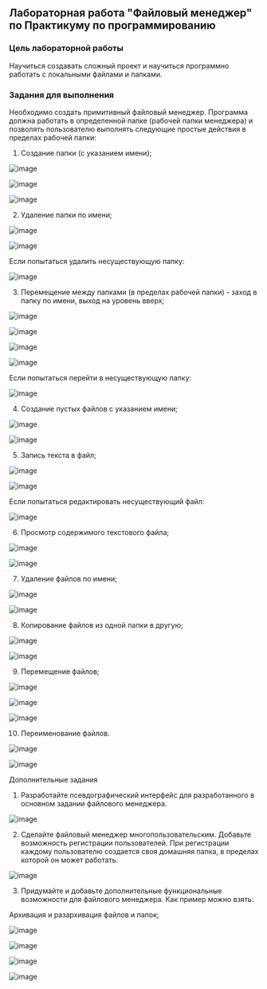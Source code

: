 ## Лабораторная работа "Файловый менеджер" по Практикуму по программированию 
### Цель лабораторной работы
Научиться создавать сложный проект и научиться программно работать с локальными файлами и папками.
### Задания для выполнения
Необходимо создать примитивный файловый менеджер. Программа должна работать в определенной папке (рабочей папки менеджера) и позволять пользователю выполнять следующие простые действия в пределах рабочей папки:
1. Создание папки (с указанием имени);

![image](https://user-images.githubusercontent.com/70855182/139688510-2b5582f2-cc9d-4426-a977-4595a692d472.png)

![image](https://user-images.githubusercontent.com/70855182/139688612-b1dffee3-0248-4ac4-b69f-2055fe7b76f1.png)

![image](https://user-images.githubusercontent.com/70855182/139688693-1c6b9a2a-492e-485a-9dfb-ae06043e6b46.png)

2. Удаление папки по имени;

![image](https://user-images.githubusercontent.com/70855182/139688837-5774863b-e0e6-4281-ad18-c369ece7b7ae.png)

![image](https://user-images.githubusercontent.com/70855182/139688897-b4f4ecf2-7649-485a-989e-5970753cbf32.png)

Если попытаться удалить несуществующую папку:

![image](https://user-images.githubusercontent.com/70855182/139688999-c598329b-620f-403d-a0d5-e5ca0ad0b7fd.png)

3. Перемещение между папками (в пределах рабочей папки) - заход в папку по имени, выход на уровень вверх;

![image](https://user-images.githubusercontent.com/70855182/139689145-e597edc5-ed35-4c05-9c33-d2a4eefa9358.png)

![image](https://user-images.githubusercontent.com/70855182/139689197-5cd5ca7e-075a-4daf-bc6b-71947d9d6f1b.png)

![image](https://user-images.githubusercontent.com/70855182/139689229-aac435c5-d19e-4b02-9a0d-fb2898aad07c.png)

![image](https://user-images.githubusercontent.com/70855182/139689261-2bdbea02-495f-4275-92f5-0daf3b9a472d.png)

Если попытаться перейти в несуществующую папку:

![image](https://user-images.githubusercontent.com/70855182/139689347-b70b6ec2-de2e-47e8-8bca-4549a2d296cc.png)

4. Создание пустых файлов с указанием имени;

![image](https://user-images.githubusercontent.com/70855182/139689512-13ead54d-2ac7-4173-97fc-b68fb0221b2a.png)

![image](https://user-images.githubusercontent.com/70855182/139689557-c7cffcc4-50eb-47a7-9b7c-bca17de4a366.png)

5. Запись текста в файл;

![image](https://user-images.githubusercontent.com/70855182/139689983-9d4c70c5-5f85-4d2e-9564-c467391f4cb7.png)

![image](https://user-images.githubusercontent.com/70855182/139690033-b8643bdc-b30c-4e77-8a6c-a443d4914fba.png)

Если попытаться редактировать несуществующий файл:

![image](https://user-images.githubusercontent.com/70855182/139690141-8560da8d-fdf3-4683-b009-7bad41addd2c.png)

6. Просмотр содержимого текстового файла;

![image](https://user-images.githubusercontent.com/70855182/139690408-1c02a202-0111-45e4-bb8d-f89469040934.png)

![image](https://user-images.githubusercontent.com/70855182/139690328-39f82625-45f1-418e-824b-11cee3f7f223.png)

7. Удаление файлов по имени;

![image](https://user-images.githubusercontent.com/70855182/139690666-d103654b-e939-4cf9-bc57-a04298583f0e.png)

![image](https://user-images.githubusercontent.com/70855182/139690702-82ea31e9-ccd0-4d0a-bb2d-94bd016a2ec5.png)

8. Копирование файлов из одной папки в другую;

![image](https://user-images.githubusercontent.com/70855182/139692489-de9e9ea1-795a-4889-83a4-1c9955449de0.png)

![image](https://user-images.githubusercontent.com/70855182/139692549-4b48de4c-cea9-437a-a73d-b91979f17320.png)

9. Перемещение файлов;

![image](https://user-images.githubusercontent.com/70855182/139692719-7dd187f2-e3cd-4c01-9816-26c45e21875f.png)

![image](https://user-images.githubusercontent.com/70855182/139692905-dbc6cff8-92f0-4272-be87-72ac9c8173b0.png)

![image](https://user-images.githubusercontent.com/70855182/139692973-d79de41b-860f-439d-92ff-b400718d2b86.png)

10. Переименование файлов.

![image](https://user-images.githubusercontent.com/70855182/139692175-9dd51b73-0700-427a-9034-06368edb87cb.png)

![image](https://user-images.githubusercontent.com/70855182/139692204-5aea789e-de8f-48ba-9e88-37dc8b9595cd.png)

Дополнительные задания

1. Разработайте псевдографический интерфейс для разработанного в основном задании файлового менеджера.

![image](https://user-images.githubusercontent.com/70855182/139693419-18b29a44-9567-4490-8aaf-330864dc4b6b.png)

2. Сделайте файловый менеджер многопользовательским. Добавьте возможность регистрации пользователей. При регистрации каждому пользователю создается своя домашняя папка, в пределах которой он может работать.

![image](https://user-images.githubusercontent.com/70855182/139693367-a9264d79-ebab-4cdc-a00f-767a4a2898b0.png)

3. Придумайте и добавьте дополнительные функциональные возможности для файлового менеджера. Как пример можно взять:

Архивация и разархивация файлов и папок;

![image](https://user-images.githubusercontent.com/70855182/139693084-075468ae-fdd2-4ed5-823b-db753586d20c.png)

![image](https://user-images.githubusercontent.com/70855182/139693126-7077e286-2bee-4ed9-81ac-93ea668adc7e.png)

![image](https://user-images.githubusercontent.com/70855182/139693167-84ad235e-b707-4e2c-9ce2-1f9c16e15880.png)

![image](https://user-images.githubusercontent.com/70855182/139693231-567e00f7-c6b8-4c72-be93-5ca1f4c3ec26.png)


